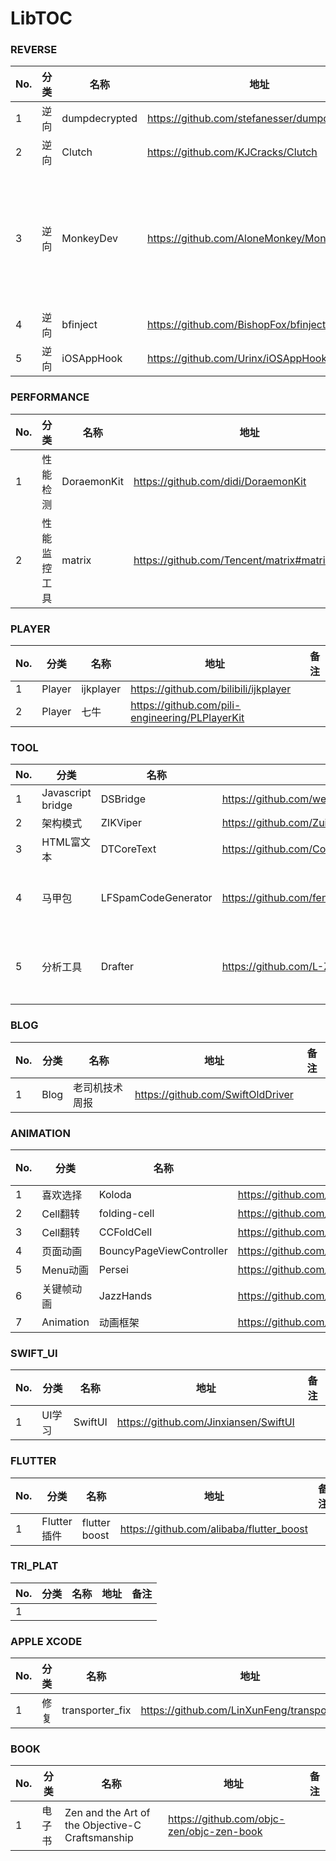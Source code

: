 # LibTOC

### REVERSE

| No. | 分类 | 名称 | 地址 | 备注 |
| --- | --- | --- | --- | --- |
| 1 | 逆向 | dumpdecrypted | https://github.com/stefanesser/dumpdecrypted |  |
| 2 | 逆向 | Clutch | https://github.com/KJCracks/Clutch |  |
| 3 | 逆向 | MonkeyDev | https://github.com/AloneMonkey/MonkeyDev | 三方注入动态库方法 |
| 4 | 逆向 | bfinject | https://github.com/BishopFox/bfinject |  |
| 5 | 逆向 | iOSAppHook | https://github.com/Urinx/iOSAppHook |  |

### PERFORMANCE

| No. | 分类 | 名称 | 地址 | 备注 |
| --- | --- | --- | --- | --- |
| 1 | 性能检测 | DoraemonKit | https://github.com/didi/DoraemonKit |  | 
| 2 | 性能监控工具 | matrix | https://github.com/Tencent/matrix#matrix_ios_cn |  |

### PLAYER

| No. | 分类 | 名称 | 地址 | 备注 |
| --- | --- | --- | --- | --- |
| 1 | Player | ijkplayer | https://github.com/bilibili/ijkplayer |  |
| 2 | Player | 七牛 | https://github.com/pili-engineering/PLPlayerKit |  |

### TOOL

| No. | 分类 | 名称 | 地址 | 备注 |
| --- | --- | --- | --- | --- |
| 1 | Javascript bridge | DSBridge | https://github.com/wendux/DSBridge-IOS |  |
| 2 | 架构模式 | ZIKViper | https://github.com/Zuikyo/ZIKViper |  |
| 3 | HTML富文本 | DTCoreText | https://github.com/Cocoanetics/DTCoreText |  | 
| 4 | 马甲包 | LFSpamCodeGenerator | https://github.com/fenglee594/LFSpamCodeGenerator | 垃圾代码生成器 |
| 5 | 分析工具 | Drafter | https://github.com/L-Zephyr/Drafter | OC自动解析生成UML |

### BLOG

| No. | 分类 | 名称 | 地址 | 备注 |
| --- | --- | --- | --- | --- |
| 1 | Blog | 老司机技术周报 | https://github.com/SwiftOldDriver |  |

### ANIMATION

| No. | 分类 | 名称 | 地址 | 备注 |
| --- | --- | --- | --- | --- |
| 1 | 喜欢选择 | Koloda | https://github.com/Yalantis/Koloda |  |
| 2 | Cell翻转 | folding-cell | https://github.com/Ramotion/folding-cell |  |
| 3 | Cell翻转 | CCFoldCell | https://github.com/bref-Chan/CCFoldCell |  |
| 4 | 页面动画 | BouncyPageViewController | https://github.com/BohdanOrlov/BouncyPageViewController |  |
| 5 | Menu动画 | Persei | https://github.com/Yalantis/Persei |  |
| 6 | 关键帧动画 | JazzHands | https://github.com/IFTTT/JazzHands |  |
| 7 | Animation | 动画框架 | https://github.com/ameizi/awesome-ios-animation |  |

### SWIFT_UI

| No. | 分类 | 名称 | 地址 | 备注 |
| --- | --- | --- | --- | --- |
| 1 | UI学习 | SwiftUI | https://github.com/Jinxiansen/SwiftUI |  |

### FLUTTER

| No. | 分类 | 名称 | 地址 | 备注 |
| --- | --- | --- | --- | --- |
| 1 | Flutter插件 | flutter boost | https://github.com/alibaba/flutter_boost |  |

### TRI_PLAT

| No. | 分类 | 名称 | 地址 | 备注 |
| --- | --- | --- | --- | --- |
| 1 |  |  |  |  |

### APPLE XCODE
| No. | 分类 | 名称 | 地址 | 备注 |
| --- | --- | --- | --- | --- |
| 1 | 修复 | transporter_fix | https://github.com/LinXunFeng/transporter_fix |  |

### BOOK
| No. | 分类 | 名称 | 地址 | 备注 |
| --- | --- | --- | --- | --- |
| 1 | 电子书 | Zen and the Art of the Objective-C Craftsmanship | https://github.com/objc-zen/objc-zen-book |  |

